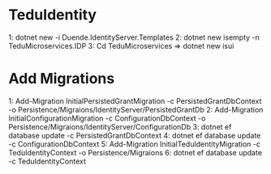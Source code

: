 # TeduIdentity
1: dotnet new -i Duende.IdentityServer.Templates
2: dotnet new isempty -n TeduMicroservices.IDP
3: Cd TeduMicroservices => dotnet new isui
# Add Migrations
1: Add-Migration InitialPersistedGrantMigration -c PersistedGrantDbContext -o Persistence/Migraions/IdentityServer/PersistedGrantDb
2: Add-Migration InitialConfigurationMigration -c ConfigurationDbContext -o Persistence/Migraions/IdentityServer/ConfigurationDb
3: dotnet ef database update -c PersistedGrantDbContext
4: dotnet ef database update -c ConfigurationDbContext
5: Add-Migration InitialTeduIdentityMigration -c TeduIdentityContext -o Persistence/Migraions
6: dotnet ef database update -c TeduIdentityContext